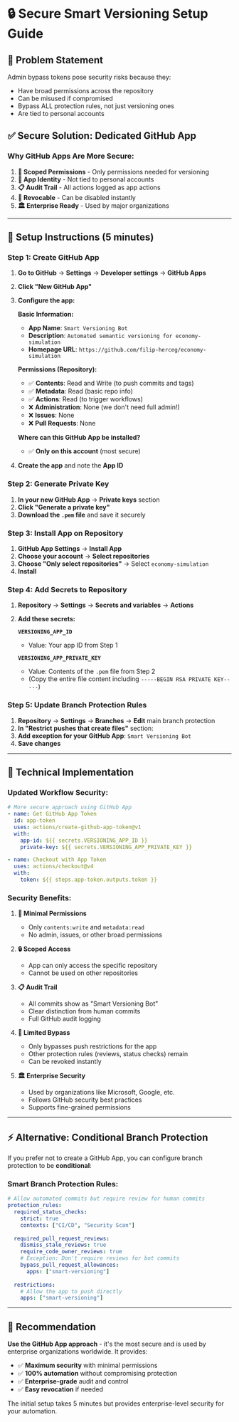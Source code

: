 # 🔒 Secure Smart Versioning Setup Guide

## 🎯 Problem Statement

Admin bypass tokens pose security risks because they:
- Have broad permissions across the repository
- Can be misused if compromised
- Bypass ALL protection rules, not just versioning ones
- Are tied to personal accounts

## ✅ Secure Solution: Dedicated GitHub App

### **Why GitHub Apps Are More Secure:**

1. **🎯 Scoped Permissions** - Only permissions needed for versioning
2. **🤖 App Identity** - Not tied to personal accounts
3. **📋 Audit Trail** - All actions logged as app actions
4. **🔄 Revocable** - Can be disabled instantly
5. **🏛️ Enterprise Ready** - Used by major organizations

---

## 🚀 Setup Instructions (5 minutes)

### **Step 1: Create GitHub App**

1. **Go to GitHub** → **Settings** → **Developer settings** → **GitHub Apps**
2. **Click "New GitHub App"**
3. **Configure the app:**

   **Basic Information:**
   - **App Name**: `Smart Versioning Bot`
   - **Description**: `Automated semantic versioning for economy-simulation`
   - **Homepage URL**: `https://github.com/filip-herceg/economy-simulation`

   **Permissions (Repository):**
   - ✅ **Contents**: Read and Write (to push commits and tags)
   - ✅ **Metadata**: Read (basic repo info)
   - ✅ **Actions**: Read (to trigger workflows)
   - ❌ **Administration**: None (we don't need full admin!)
   - ❌ **Issues**: None
   - ❌ **Pull Requests**: None

   **Where can this GitHub App be installed?**
   - ✅ **Only on this account** (most secure)

4. **Create the app** and note the **App ID**

### **Step 2: Generate Private Key**

1. **In your new GitHub App** → **Private keys** section
2. **Click "Generate a private key"**
3. **Download the `.pem` file** and save it securely

### **Step 3: Install App on Repository**

1. **GitHub App Settings** → **Install App**
2. **Choose your account** → **Select repositories**
3. **Choose "Only select repositories"** → Select `economy-simulation`
4. **Install**

### **Step 4: Add Secrets to Repository**

1. **Repository** → **Settings** → **Secrets and variables** → **Actions**
2. **Add these secrets:**

   **`VERSIONING_APP_ID`**
   - Value: Your app ID from Step 1

   **`VERSIONING_APP_PRIVATE_KEY`**
   - Value: Contents of the `.pem` file from Step 2
   - (Copy the entire file content including `-----BEGIN RSA PRIVATE KEY-----`)

### **Step 5: Update Branch Protection Rules**

1. **Repository** → **Settings** → **Branches** → **Edit** main branch protection
2. **In "Restrict pushes that create files"** section:
3. **Add exception for your GitHub App**: `Smart Versioning Bot`
4. **Save changes**

---

## 🔧 Technical Implementation

### **Updated Workflow Security:**

```yaml
# More secure approach using GitHub App
- name: Get GitHub App Token
  id: app-token
  uses: actions/create-github-app-token@v1
  with:
    app-id: ${{ secrets.VERSIONING_APP_ID }}
    private-key: ${{ secrets.VERSIONING_APP_PRIVATE_KEY }}

- name: Checkout with App Token
  uses: actions/checkout@v4
  with:
    token: ${{ steps.app-token.outputs.token }}
```

### **Security Benefits:**

1. **🎯 Minimal Permissions**
   - Only `contents:write` and `metadata:read`
   - No admin, issues, or other broad permissions

2. **🔒 Scoped Access**
   - App can only access the specific repository
   - Cannot be used on other repositories

3. **📋 Audit Trail**
   - All commits show as "Smart Versioning Bot"
   - Clear distinction from human commits
   - Full GitHub audit logging

4. **🚫 Limited Bypass**
   - Only bypasses push restrictions for the app
   - Other protection rules (reviews, status checks) remain
   - Can be revoked instantly

5. **🏛️ Enterprise Security**
   - Used by organizations like Microsoft, Google, etc.
   - Follows GitHub security best practices
   - Supports fine-grained permissions

---

## ⚡ Alternative: Conditional Branch Protection

If you prefer not to create a GitHub App, you can configure branch protection to be **conditional**:

### **Smart Branch Protection Rules:**

```yaml
# Allow automated commits but require review for human commits
protection_rules:
  required_status_checks:
    strict: true
    contexts: ["CI/CD", "Security Scan"]
  
  required_pull_request_reviews:
    dismiss_stale_reviews: true
    require_code_owner_reviews: true
    # Exception: Don't require reviews for bot commits
    bypass_pull_request_allowances:
      apps: ["smart-versioning"]
  
  restrictions:
    # Allow the app to push directly
    apps: ["smart-versioning"]
```

---

## 🎯 Recommendation

**Use the GitHub App approach** - it's the most secure and is used by enterprise organizations worldwide. It provides:

- ✅ **Maximum security** with minimal permissions
- ✅ **100% automation** without compromising protection
- ✅ **Enterprise-grade** audit and control
- ✅ **Easy revocation** if needed

The initial setup takes 5 minutes but provides enterprise-level security for your automation.
